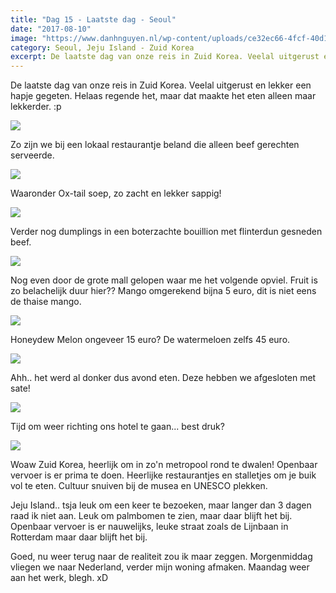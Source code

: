 ```yaml
---
title: "Dag 15 - Laatste dag - Seoul"
date: "2017-08-10"
image: "https://www.danhnguyen.nl/wp-content/uploads/ce32ec66-4fcf-40d1-bb7c-80726261f359.jpg"
category: Seoul, Jeju Island - Zuid Korea
excerpt: De laatste dag van onze reis in Zuid Korea. Veelal uitgerust en lekker een hapje gegeten. Helaas regende het...
---
```


De laatste dag van onze reis in Zuid Korea. Veelal uitgerust en lekker een hapje gegeten. Helaas regende het, maar dat maakte het eten alleen maar lekkerder. :p

![](https://www.danhnguyen.nl/wp-content/uploads//ce32ec66-4fcf-40d1-bb7c-80726261f359-700x393.jpg)

Zo zijn we bij een lokaal restaurantje beland die alleen beef gerechten serveerde.

![](https://www.danhnguyen.nl/wp-content/uploads//5359f8a9-3743-42bb-8f32-c633e32b0711-700x393.jpg)

Waaronder Ox-tail soep, zo zacht en lekker sappig!

![](https://www.danhnguyen.nl/wp-content/uploads//a3c58a38-cb6f-4bd7-8dfc-ac7b7f990880-700x393.jpg)

Verder nog dumplings in een boterzachte bouillion met flinterdun gesneden beef.

![](https://www.danhnguyen.nl/wp-content/uploads//bdbdc99e-c0e0-4763-9ab9-edcaef8718de-700x393.jpg)

Nog even door de grote mall gelopen waar me het volgende opviel. Fruit is zo belachelijk duur hier?? Mango omgerekend bijna 5 euro, dit is niet eens de thaise mango.

![](https://www.danhnguyen.nl/wp-content/uploads//c8d0ef65-631c-4205-84a2-b307a16d783c-700x393.jpg)

Honeydew Melon ongeveer 15 euro? De watermeloen zelfs 45 euro.

![](https://www.danhnguyen.nl/wp-content/uploads//d4ec3eab-eac8-41ac-bcc3-386cfb1376f0-700x393.jpg)

Ahh.. het werd al donker dus avond eten. Deze hebben we afgesloten met sate!

![](https://www.danhnguyen.nl/wp-content/uploads//e21b0c39-b41f-4168-b73f-a28b34f758ea-700x394.jpg)

Tijd om weer richting ons hotel te gaan... best druk?

![](https://www.danhnguyen.nl/wp-content/uploads//1124c9d1-b010-4cb0-a024-b6bdb79d2951-e1502817656430-700x675.jpg)

Woaw Zuid Korea, heerlijk om in zo'n metropool rond te dwalen! Openbaar vervoer is er prima te doen. Heerlijke restaurantjes en stalletjes om je buik vol te eten. Cultuur snuiven bij de musea en UNESCO plekken.

Jeju Island.. tsja leuk om een keer te bezoeken, maar langer dan 3 dagen raad ik niet aan. Leuk om palmbomen te zien, maar daar blijft het bij. Openbaar vervoer is er nauwelijks, leuke straat zoals de Lijnbaan in Rotterdam maar daar blijft het bij.

Goed, nu weer terug naar de realiteit zou ik maar zeggen. Morgenmiddag vliegen we naar Nederland, verder mijn woning afmaken. Maandag weer aan het werk, blegh. xD
